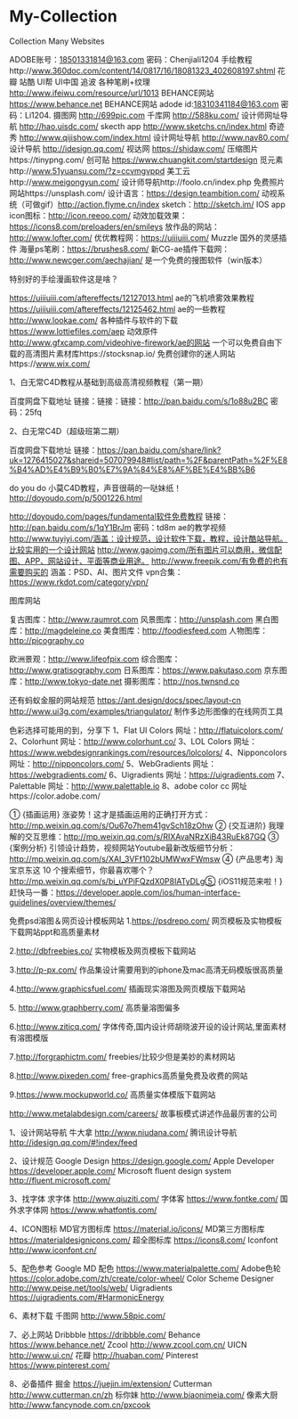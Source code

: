 # My-Collection
Collection  Many Websites


ADOBE账号：18501331814@163.com     密码：Chenjiali1204
手绘教程http://www.360doc.com/content/14/0817/16/18081323_402608197.shtml
花瓣 站酷 UI帮 UI中国 追波
各种笔刷+纹理 http://www.ifeiwu.com/resource/url/1013
BEHANCE网站 https://www.behance.net
BEHANCE网站 adode id:18310341184@163.com 密码：Li1204.
摄图网 http://699pic.com
千库网 http://588ku.com/
设计师网址导航 http://hao.uisdc.com/
skecth app http://www.sketchs.cn/index.html
奇迹秀 http://www.qijishow.com/index.html
设计网址导航 http://www.nav80.com/
设计导航 http://idesign.qq.com/
视达网    https://shidaw.com/
压缩图片https://tinypng.com/
创可贴  https://www.chuangkit.com/startdesign
觅元素http://www.51yuansu.com/?z=ccvmgvppd
美工云http://www.meigongyun.com/
设计师导航http://foolo.cn/index.php
免费照片网站https://unsplash.com/
设计语言：https://design.teambition.com/
动视系统（可做gif）http://action.flyme.cn/index
sketch：http://sketch.im/
IOS app icon图标：http://icon.reeoo.com/
动效加载效果：https://icons8.com/preloaders/en/smileys
放作品的网站：http://www.lofter.com/
优优教程网：https://uiiiuiii.com/
Muzzle 国外的灵感插件
海量ps笔刷：https://brushes8.com/
新CG-ae插件下载网：http://www.newcger.com/aechajian/
是一个免费的搜图软件（win版本）

特别好的手绘漫画软件这是啥？


https://uiiiuiii.com/aftereffects/12127013.html ae的飞机喷雾效果教程
https://uiiiuiii.com/aftereffects/12125462.html ae的一些教程
http://www.lookae.com/ 各种插件与软件的下载
https://www.lottiefiles.com/aep 动效原件
http://www.gfxcamp.com/videohive-firework/ae的网站
一个可以免费自由下载的高清图片素材库https://stocksnap.io/
免费创建你的迷人网站https://www.wix.com/


1、白无常C4D教程从基础到高级高清视频教程（第一期）

百度网盘下载地址
链接：链接：链接：http://pan.baidu.com/s/1o88u2BC 
密码：25fq


2、白无常C4D（超级班第二期）

百度网盘下载地址
链接：https://pan.baidu.com/share/link?uk=1276415027&shareid=507079948#list/path=%2F&parentPath=%2F%E8%B4%AD%E4%B9%B0%E7%9A%84%E8%AF%BE%E4%BB%B6

do you do 小莫C4D教程，声音很萌的一哒妹纸！
http://doyoudo.com/p/5001226.html

http://doyoudo.com/pages/fundamental软件免费教程
链接：http://pan.baidu.com/s/1qY1BrJm 密码：td8m  ae的教学视频
http://www.tuyiyi.com/涵盖：设计规范，设计软件下载，教程，设计酷站导航。比较实用的一个设计网站
http://www.gaoimg.com/所有图片可以商用，微信配图、APP、网站设计、平面等商业用途。
http://www.freepik.com/有免费的也有需要购买的 涵盖：PSD、AI、图片文件
vpn合集：https://www.rkdot.com/category/vpn/


图库网站
 
复古图库：http://www.raumrot.com
风景图库：http://unsplash.com
黑白图库：http://magdeleine.co
美食图库：http://foodiesfeed.com
人物图库：http://picography.co
 
欧洲景观：http://www.lifeofpix.com
综合图库：http://www.gratisography.com
日系图库：https://www.pakutaso.com
京东图库：http://www.tokyo-date.net
摄影图库：http://nos.twnsnd.co

还有蚂蚁金服的网站规范 https://ant.design/docs/spec/layout-cn
http://www.ui3g.com/examples/triangulator/ 制作多边形图像的在线网页工具

色彩选择可能用的到，分享下
1、Flat UI Colors 网址：http://flatuicolors.com/
2、Colorhunt 网址：http://www.colorhunt.co/
3、LOL Colors 网址：https://www.webdesignrankings.com/resources/lolcolors/
4、Nipponcolors 网址：http://nipponcolors.com/
5、WebGradients 网址：https://webgradients.com/
6、Uigradients 网址：https://uigradients.com
7、Palettable 网址：http://www.palettable.io
8、adobe color cc 网址https://color.adobe.com/

① {插画运用} 涨姿势！这才是插画运用的正确打开方式：http://mp.weixin.qq.com/s/Ou67o7hem41gvSch18zOhw
② {交互进阶} 我理解的交互思维：http://mp.weixin.qq.com/s/RIXAvaNRzXiB43RuEk87GQ
③ {案例分析} 引领设计趋势，视频网站Youtube最新改版细节分析：http://mp.weixin.qq.com/s/XAI_3VFf102bUMWwxFWmsw
④ {产品思考} 淘宝京东这 10 个搜索细节，你最喜欢哪个？ http://mp.weixin.qq.com/s/bi_uYPiFQzdX0P8IATyDLg⑤ {iOS11规范来啦！} 赶快马一番：https://developer.apple.com/ios/human-interface-guidelines/overview/themes/



免费psd溶图＆网页设计模板网站
  1️.https://psdrepo.com/
网页模板及实物模板下载网站ppt和高质量素材

  2️.http://dbfreebies.co/
实物模板及网页模板下载网站 

  3️.http://p-px.com/
作品集设计需要用到的iphone及mac高清无码模版很高质量

  4️.http://www.graphicsfuel.com/
插画现实溶图及网页模版下载网站

  5️. http://www.graphberry.com/
高质量溶图偏多

  6️.http://www.ziticq.com/
字体传奇,国内设计师胡晓波开设的设计网站,里面素材有溶图模版

  7️.http://forgraphictm.com/
freebies/比较少但是美妙的素材网站

  8️.http://www.pixeden.com/
free-graphics高质量免费及收费的网站

  9️.https://www.mockupworld.co/
高质量实体模版下载网站

http://www.metalabdesign.com/careers/
故事板模式讲述作品最厉害的公司


1、设计网站导航
牛大拿  http://www.niudana.com/
腾讯设计导航  http://idesign.qq.com/#!index/feed

2、设计规范
Google Design  https://design.google.com/
Apple Developer  https://developer.apple.com/
Microsoft fluent design system http://fluent.microsoft.com/

3、找字体
求字体  http://www.qiuziti.com/
字体客  https://www.fontke.com/
国外求字体网  https://www.whatfontis.com/

4、ICON图标
MD官方图标库  https://material.io/icons/
MD第三方图标库  https://materialdesignicons.com/
超全图标库  https://icons8.com/
Iconfont  http://www.iconfont.cn/

5、配色参考
Google MD 配色  https://www.materialpalette.com/
Adobe色轮  https://color.adobe.com/zh/create/color-wheel/
Color Scheme Designer http://www.peise.net/tools/web/
Uigradients https://uigradients.com/#HarmonicEnergy

6、素材下载
千图网  http://www.58pic.com/

7、必上网站
Dribbble  https://dribbble.com/
Behance  https://www.behance.net/
Zcool  http://www.zcool.com.cn/
UICN  http://www.ui.cn/
花瓣  http://huaban.com/
Pinterest  https://www.pinterest.com/

8、必备插件
掘金  https://juejin.im/extension/
Cutterman  http://www.cutterman.cn/zh
标你妹  http://www.biaonimeia.com/
像素大厨  http://www.fancynode.com.cn/pxcook
